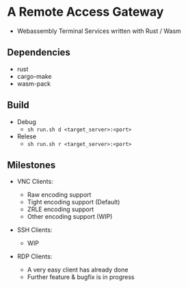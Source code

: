 # A Remote Access Gateway
* Webassembly Terminal Services written with Rust / Wasm

## Dependencies

* rust
* cargo-make
* wasm-pack

## Build

* Debug
    - `sh run.sh d <target_server>:<port>`
* Relese
    - `sh run.sh r <target_server>:<port>`

## Milestones

* VNC Clients:
    - Raw encoding support
    - Tight encoding support (Default)
    - ZRLE encoding support
    - Other encoding support (WIP)

* SSH Clients:
    - WIP

* RDP Clients:
    - A very easy client has already done
    - Further feature & bugfix is in progress
